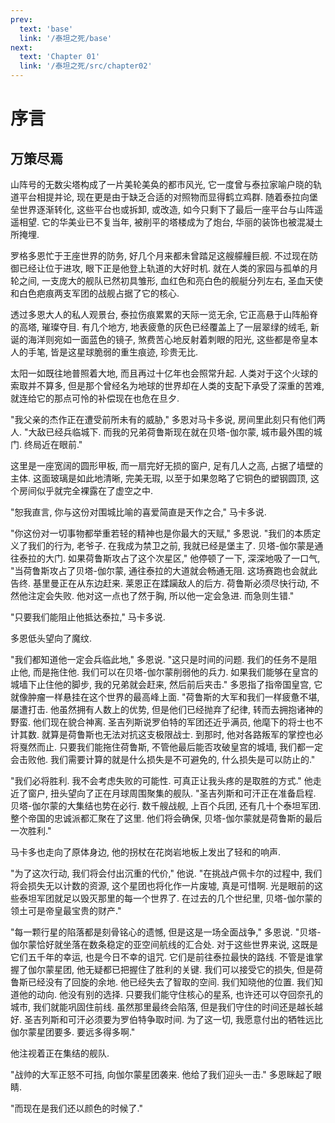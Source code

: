 ```yaml
---
prev:
  text: 'base'
  link: '/泰坦之死/base'
next:
  text: 'Chapter 01'
  link: '/泰坦之死/src/chapter02'
---
```


# 序言

## 万策尽焉

山阵号的无数尖塔构成了一片美轮美奂的都市风光, 它一度曾与泰拉家喻户晓的轨道平台相提并论, 现在更是由于缺乏合适的对照物而显得鹤立鸡群. 随着泰拉向堡垒世界逐渐转化, 这些平台也或拆卸, 或改造, 如今只剩下了最后一座平台与山阵遥遥相望. 它的华美业已不复当年, 被削平的塔楼成为了炮台, 华丽的装饰也被混凝土所掩埋.

罗格多恩忙于王座世界的防务, 好几个月来都未曾踏足这艘艨艟巨舰. 不过现在防御已经让位于进攻, 眼下正是他登上轨道的大好时机. 就在人类的家园与孤单的月轮之间, 一支庞大的舰队已然初具雏形, 血红色和亮白色的舰艇分列左右, 圣血天使和白色疤痕两支军团的战舰占据了它的核心.

透过多恩大人的私人观景台, 泰拉伤痕累累的天际一览无余, 它正高悬于山阵船脊的高塔, 璀璨夺目. 有几个地方, 地表疲惫的灰色已经覆盖上了一层翠绿的绒毛, 新诞的海洋则宛如一面蓝色的镜子, 煞费苦心地反射着刺眼的阳光, 这些都是帝皇本人的手笔, 皆是这星球脆弱的重生痕迹, 珍贵无比.

太阳一如既往地普照着大地, 而且再过十亿年也会照常升起. 人类对于这个火球的索取并不算多, 但是那个曾经名为地球的世界却在人类的支配下承受了深重的苦难, 就连给它的那点可怜的补偿现在也危在旦夕.

"我父亲的杰作正在遭受前所未有的威胁," 多恩对马卡多说, 房间里此刻只有他们两人. "大敌已经兵临城下. 而我的兄弟荷鲁斯现在就在贝塔-伽尔蒙, 城市最外围的城门. 终局近在眼前."

这里是一座宽阔的圆形甲板, 而一扇完好无损的窗户, 足有几人之高, 占据了墙壁的主体. 这面玻璃是如此地清晰, 完美无瑕, 以至于如果忽略了它铜色的塑钢圆顶, 这个房间似乎就完全裸露在了虚空之中.

"恕我直言, 你与这份对围城比喻的喜爱简直是天作之合," 马卡多说.

"你这份对一切事物都举重若轻的精神也是你最大的天赋," 多恩说. "我们的本质定义了我们的行为, 老爷子. 在我成为禁卫之前, 我就已经是堡主了. 贝塔-伽尔蒙是通往泰拉的大门. 如果荷鲁斯攻占了这个次星区," 他停顿了一下, 深深地吸了一口气, "当荷鲁斯攻占了贝塔-伽尔蒙, 通往泰拉的大道就会畅通无阻. 这场赛跑也会就此告终. 基里曼正在从东边赶来. 莱恩正在蹂躏敌人的后方. 荷鲁斯必须尽快行动, 不然他注定会失败. 他对这一点也了然于胸, 所以他一定会急进. 而急则生错."

"只要我们能阻止他抵达泰拉," 马卡多说.

多恩低头望向了魔纹.

"我们都知道他一定会兵临此地," 多恩说. "这只是时间的问题. 我们的任务不是阻止他, 而是拖住他. 我们可以在贝塔-伽尔蒙削弱他的兵力. 如果我们能够在皇宫的城墙下止住他的脚步, 我的兄弟就会赶来, 然后前后夹击." 多恩指了指帝国皇宫, 它就像肿瘤一样悬挂在这个世界的最高峰上面. "荷鲁斯的大军和我们一样疲惫不堪, 屡遭打击. 他虽然拥有人数上的优势, 但是他们已经抛弃了纪律, 转而去拥抱诸神的野蛮. 他们现在貌合神离. 圣吉列斯说罗伯特的军团还近乎满员, 他麾下的将士也不计其数. 就算是荷鲁斯也无法对抗这支极限战士. 到那时, 他对各路叛军的掌控也必将戛然而止. 只要我们能拖住荷鲁斯, 不管他最后能否攻破皇宫的城墙, 我们都一定会击败他. 我们需要计算的就是什么损失是不可避免的, 什么损失是可以防止的."

"我们必将胜利. 我不会考虑失败的可能性. 可真正让我头疼的是取胜的方式." 他走近了窗户, 扭头望向了正在月球周围聚集的舰队. "圣吉列斯和可汗正在准备启程. 贝塔-伽尔蒙的大集结也势在必行. 数千艘战舰, 上百个兵团, 还有几十个泰坦军团. 整个帝国的忠诚派都汇聚在了这里. 他们将会确保, 贝塔-伽尔蒙就是荷鲁斯的最后一次胜利."

马卡多也走向了原体身边, 他的拐杖在花岗岩地板上发出了轻和的响声.

"为了这次行动, 我们将会付出沉重的代价," 他说. "在挑战卢佩卡尔的过程中, 我们将会损失无以计数的资源, 这个星团也将化作一片废墟, 真是可惜啊. 光是眼前的这些泰坦军团就足以毁灭那里的每一个世界了. 在过去的几个世纪里, 贝塔-伽尔蒙的领土可是帝皇最宝贵的财产."

"每一颗行星的陷落都是刻骨铭心的遗憾, 但是这是一场全面战争," 多恩说. "贝塔-伽尔蒙恰好就坐落在数条稳定的亚空间航线的汇合处. 对于这些世界来说, 这既是它们五千年的幸运, 也是今日不幸的诅咒. 它们是前往泰拉最快的路线. 不管是谁掌握了伽尔蒙星团, 他无疑都已把握住了胜利的关键. 我们可以接受它的损失, 但是荷鲁斯已经没有了回旋的余地. 他已经失去了智取的空间. 我们知晓他的位置. 我们知道他的动向. 他没有别的选择. 只要我们能守住核心的星系, 也许还可以夺回奈孔的城市, 我们就能巩固住前线. 虽然那里最终会陷落, 但是我们守住的时间还是越长越好. 圣吉列斯和可汗必须要为罗伯特争取时间. 为了这一切, 我愿意付出的牺牲远比伽尔蒙星团要多. 要远多得多啊."

他注视着正在集结的舰队.

"战帅的大军正怒不可挡, 向伽尔蒙星团袭来. 他给了我们迎头一击." 多恩眯起了眼睛.

"而现在是我们还以颜色的时候了."
